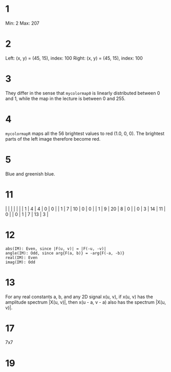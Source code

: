 # 1

Min: 2
Max: 207

# 2

Left: (x, y) = (45, 15), index: 100
Right: (x, y) = (45, 15), index: 100

# 3

They differ in the sense that `mycolormap0` is linearly
distributed between 0 and 1, while the map in the lecture
is between 0 and 255.

# 4

`mycolormapR` maps all the 56 brightest values to red (1.0, 0, 0).
The brightest parts of the left image therefore become red.

# 5
Blue and greenish blue.

# 11

|     |     |     |     |     |
|  1  |  4  |  4  |  0  |  0  |
|  1  |  7  | 10  |  0  |  0  |
|  1  |  9  | 20  |  8  |  0  |
|  0  |  3  | 14  | 11  |  0  |
|  0  |  1  |  7  | 13  |  3  |

# 12

```
abs(IM): Even, since |F(u, v)| = |F(-u, -v)|
angle(IM): Odd, since arg{F(a, b)} = -arg{F(-a, -b)}
real(IM): Even
imag(IM): Odd
```

# 13

For any real constants a, b, and any 2D signal x(u, v), if x(u, v) has the amplitude
spectrum |X(u, v)|, then x(u - a, v - a) also has the spectrum |X(u, v)|.

# 17

7x7

# 19

